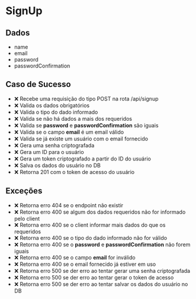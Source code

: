 # SignUp

## Dados
* name
* email
* password
* passwordConfirmation

## Caso de Sucesso

- ❌ Recebe uma requisição do tipo POST na rota /api/signup
- ❌ Valida os dados obrigatórios
- ❌ Valida o tipo do dado informado
- ❌ Valida se não há dados a mais dos requeridos
- ❌ Valida se **password** e **passwordConfirmation** são iguais
- ❌ Valida se o campo **email** é um email válido
- ❌ Valida se já existe um usuário com o email fornecido
- ❌ Gera uma senha criptografada
- ❌ Gera um ID para o usuário
- ❌ Gera um token criptografado a partir do ID do usuário
- ❌ Salva os dados do usuário no DB
- ❌ Retorna 201 com o token de acesso do usuário


## Exceções

- ❌ Retorna erro 404 se o endpoint não existir
- ❌ Retorna erro 400 se algum dos dados requeridos não for informado pelo client
- ❌ Retorna erro 400 se o client informar mais dados do que os requeridos
- ❌ Retorna erro 400 se o tipo do dado informado não for válido
- ❌ Retorna erro 400 se o **password** e **passwordConfirmation** não forem iguais
- ❌ Retorna erro 400 se o campo **email** for inválido
- ❌ Retorna erro 400 se o email fornecido já estiver em uso
- ❌ Retorna erro 500 se der erro ao tentar gerar uma senha criptografada
- ❌ Retorna erro 500 se der erro ao tentar gerar o token de acesso
- ❌ Retorna erro 500 se der erro ao tentar salvar os dados do usuário no DB



